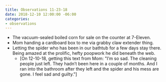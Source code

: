 ```yaml
---
title: Observations 11-23-18
date: 2018-12-10 12:00:00 -06:00
categories:
- observations
---
```


- The vacuum-sealed boiled corn for sale on the counter at 7-Eleven.
- Mom handing a cardboard box to me via grabby claw extender thing.
- Letting the spider who has been in our bathtub for a few days stay there. Being amazed at the prolific, hefty poopwork he did beneath the web.
	- [On 12-10-18, getting this text from Mom: "I’m so sad. The cleaning people just left. They hadn’t been here in a couple of months. And I ran into the bathroom after they left and the spider and his mess are gone. I feel sad and guilty."]